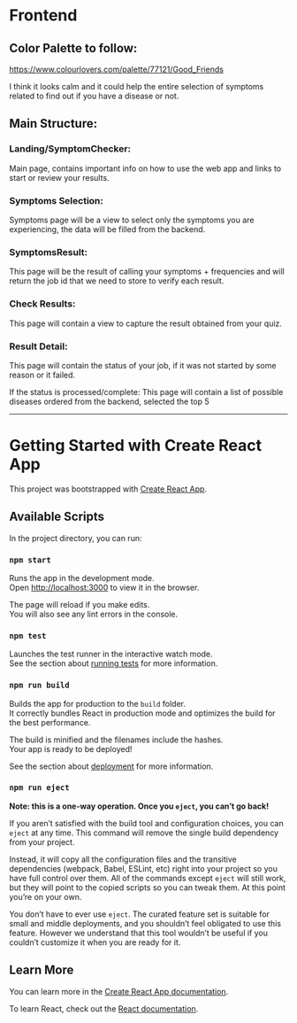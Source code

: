 # Frontend

## Color Palette to follow:
https://www.colourlovers.com/palette/77121/Good_Friends

I think it looks calm and it could help the entire selection of symptoms related to find out if you have a disease or not.

## Main Structure:

### Landing/SymptomChecker:
Main page, contains important info on how to use the web app and links to start or review your results.

### Symptoms Selection:
Symptoms page will be a view to select only the symptoms you are experiencing, the data will be filled from the backend.

### SymptomsResult:
This page will be the result of calling your symptoms + frequencies and will return the job id that we need to store to verify each result.

### Check Results:
This page will contain a view to capture the result obtained from your quiz.

### Result Detail:
This page will contain the status of your job, if it was not started by some reason or it failed.

If the status is processed/complete:
This page will contain a list of possible diseases ordered from the backend, selected the top 5

----- 

# Getting Started with Create React App

This project was bootstrapped with [Create React App](https://github.com/facebook/create-react-app).

## Available Scripts

In the project directory, you can run:

### `npm start`

Runs the app in the development mode.\
Open [http://localhost:3000](http://localhost:3000) to view it in the browser.

The page will reload if you make edits.\
You will also see any lint errors in the console.

### `npm test`

Launches the test runner in the interactive watch mode.\
See the section about [running tests](https://facebook.github.io/create-react-app/docs/running-tests) for more information.

### `npm run build`

Builds the app for production to the `build` folder.\
It correctly bundles React in production mode and optimizes the build for the best performance.

The build is minified and the filenames include the hashes.\
Your app is ready to be deployed!

See the section about [deployment](https://facebook.github.io/create-react-app/docs/deployment) for more information.

### `npm run eject`

**Note: this is a one-way operation. Once you `eject`, you can’t go back!**

If you aren’t satisfied with the build tool and configuration choices, you can `eject` at any time. This command will remove the single build dependency from your project.

Instead, it will copy all the configuration files and the transitive dependencies (webpack, Babel, ESLint, etc) right into your project so you have full control over them. All of the commands except `eject` will still work, but they will point to the copied scripts so you can tweak them. At this point you’re on your own.

You don’t have to ever use `eject`. The curated feature set is suitable for small and middle deployments, and you shouldn’t feel obligated to use this feature. However we understand that this tool wouldn’t be useful if you couldn’t customize it when you are ready for it.

## Learn More

You can learn more in the [Create React App documentation](https://facebook.github.io/create-react-app/docs/getting-started).

To learn React, check out the [React documentation](https://reactjs.org/).
